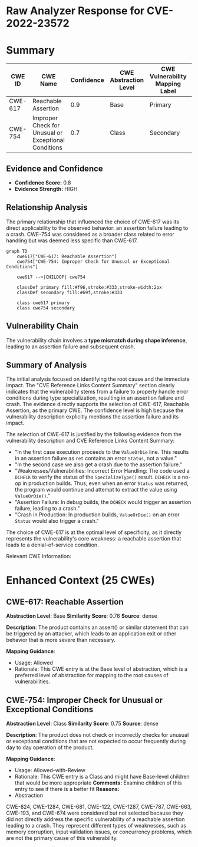 # Raw Analyzer Response for CVE-2022-23572

# Summary
| CWE ID    | CWE Name                                          | Confidence | CWE Abstraction Level | CWE Vulnerability Mapping Label | CWE-Vulnerability Mapping Notes |
| --------- | ------------------------------------------------- | ---------- | ----------------------- | ------------------------------- | ------------------------------- |
| CWE-617   | Reachable Assertion                               | 0.9        | Base                    | Primary                         | Allowed                         |
| CWE-754   | Improper Check for Unusual or Exceptional Conditions | 0.7 | Class                    | Secondary                       | Allowed-with-Review                         |

## Evidence and Confidence

*   **Confidence Score:** 0.8
*   **Evidence Strength:** HIGH

## Relationship Analysis
The primary relationship that influenced the choice of CWE-617 was its direct applicability to the observed behavior: an assertion failure leading to a crash. CWE-754 was considered as a broader class related to error handling but was deemed less specific than CWE-617.

```mermaid
graph TD
    cwe617["CWE-617: Reachable Assertion"]
    cwe754["CWE-754: Improper Check for Unusual or Exceptional Conditions"]
    
    cwe617 -->|CHILDOF| cwe754

    classDef primary fill:#f96,stroke:#333,stroke-width:2px
    classDef secondary fill:#69f,stroke:#333
    
    class cwe617 primary
    class cwe754 secondary
```

## Vulnerability Chain
The vulnerability chain involves a **type mismatch during shape inference**, leading to an assertion failure and subsequent crash.

## Summary of Analysis
The initial analysis focused on identifying the root cause and the immediate impact. The "CVE Reference Links Content Summary" section clearly indicates that the vulnerability stems from a failure to properly handle error conditions during type specialization, resulting in an assertion failure and crash. The evidence directly supports the selection of CWE-617, Reachable Assertion, as the primary CWE. The confidence level is high because the vulnerability description explicitly mentions the assertion failure and its impact.

The selection of CWE-617 is justified by the following evidence from the vulnerability description and CVE Reference Links Content Summary:

*   "In the first case execution proceeds to the `ValueOrDie` line. This results in an assertion failure as `ret` contains an error `Status`, not a value."
*   "In the second case we also get a crash due to the assertion failure."
*   "Weaknesses/Vulnerabilities: Incorrect Error Handling: The code used a `DCHECK` to verify the status of the `SpecializeType()` result. `DCHECK` is a no-op in production builds. Thus, even when an error `Status` was returned, the program would continue and attempt to extract the value using `ValueOrDie()`."
*   "Assertion Failure: In debug builds, the `DCHECK` would trigger an assertion failure, leading to a crash."
*   "Crash in Production: In production builds, `ValueOrDie()` on an error `Status` would also trigger a crash."

The choice of CWE-617 is at the optimal level of specificity, as it directly represents the vulnerability's core weakness: a reachable assertion that leads to a denial-of-service condition.

Relevant CWE Information:

# Enhanced Context (25 CWEs)

## CWE-617: Reachable Assertion
**Abstraction Level**: Base
**Similarity Score**: 0.76
**Source**: dense

**Description**:
The product contains an assert() or similar statement that can be triggered by an attacker, which leads to an application exit or other behavior that is more severe than necessary.

**Mapping Guidance**:
- Usage: Allowed
- Rationale: This CWE entry is at the Base level of abstraction, which is a preferred level of abstraction for mapping to the root causes of vulnerabilities.

## CWE-754: Improper Check for Unusual or Exceptional Conditions
**Abstraction Level**: Class
**Similarity Score**: 0.75
**Source**: dense

**Description**:
The product does not check or incorrectly checks for unusual or exceptional conditions that are not expected to occur frequently during day to day operation of the product.

**Mapping Guidance**:
- Usage: Allowed-with-Review
- Rationale: This CWE entry is a Class and might have Base-level children that would be more appropriate
**Comments:** Examine children of this entry to see if there is a better fit
**Reasons:**
- Abstraction

CWE-824, CWE-1284, CWE-681, CWE-122, CWE-1287, CWE-787, CWE-663, CWE-193, and CWE-674 were considered but not selected because they did not directly address the specific vulnerability of a reachable assertion leading to a crash. They represent different types of weaknesses, such as memory corruption, input validation issues, or concurrency problems, which are not the primary cause of this vulnerability.